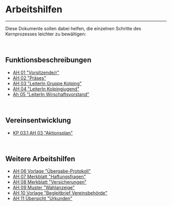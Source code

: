 # Arbeitshilfen

---

Diese Dokumente sollen dabei helfen, die einzelnen Schritte
des Kernprozesses leichter zu bewältigen:

<br>

## Funktionsbeschreibungen

- [AH 01 "Vorsitzende/r"]()
- [AH 02 "Präses"]()
- [AH 03 "LeiterIn Gruppe Kolping"]()
- [AH 04 "LeiterIn Kolpingjugend"]()
- [Ah 05 "LeiterIn Wirschaftsvorstand"]()

<br>

## Vereinsentwicklung

- [KP 03.1 AH 03 "Aktionsplan"]()

<br>

## Weitere Arbeitshilfen

- [AH 06 Vorlage "Übergabe-Protokoll"]()
- [AH 07 Merkblatt "Haftungsfragen"]()
- [AH 08 Merkblatt "Versicherungen"]()
- [AH 09 Muster "Wahlanzeige"]()
- [AH 10 Vorlage "Begleitbrief Vereinsbehörde"]()
- [AH 11 Übersicht "Urkunden"]()